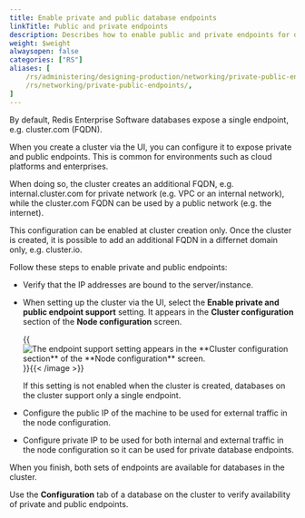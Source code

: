 ```yaml
---
title: Enable private and public database endpoints
linkTitle: Public and private endpoints
description: Describes how to enable public and private endpoints for databases on a cluster.
weight: $weight
alwaysopen: false
categories: ["RS"]
aliases: [
    /rs/administering/designing-production/networking/private-public-endpoints/,
    /rs/networking/private-public-endpoints/,
]
---
```

By default, Redis Enterprise Software databases expose a single endpoint, e.g. cluster.com (FQDN).

When you create a cluster via the UI, you can configure it to expose private and public endpoints.
This is common for environments such as cloud platforms and enterprises.

When doing so, the cluster creates an additional FQDN, e.g. internal.cluster.com for private network (e.g. VPC or an internal network), while the cluster.com FQDN can be used by a public network (e.g. the internet).

This configuration can be enabled at cluster creation only.
Once the cluster is created, it is possible to add an additional FQDN in a differnet domain only, e.g. cluster.io.

Follow these steps to enable private and public endpoints:

- Verify that the IP addresses are bound to the server/instance.

- When setting up the cluster via the UI, select the **Enable private and public endpoint support** setting. It appears in the **Cluster configuration** section of the **Node configuration** screen.

    {{<image filename="images/rs/node-configuration-endpoint-support.png" alt="The endpoint support setting appears in the **Cluster configuration section** of the **Node configuration** screen." >}}{{< /image >}}

    If this setting is not enabled when the cluster is created, databases on the cluster support only a single endpoint.

- Configure the public IP of the machine to be used for external traffic in the node configuration.

- Configure private IP to be used for both internal and external traffic in the node configuration so it can be used for private database endpoints.

When you finish, both sets of endpoints are available for databases in the cluster.

Use the **Configuration** tab of a database on the cluster to verify availability of private and public endpoints.
